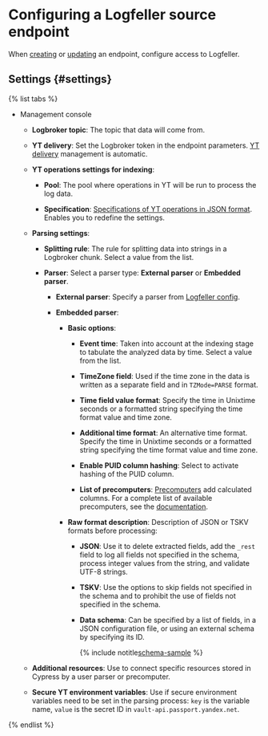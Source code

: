# Configuring a Logfeller source endpoint

When [creating](../index.md#create) or [updating](../index.md#update) an endpoint, configure access to Logfeller.

## Settings {#settings}

{% list tabs %}

- Management console

   * **Logbroker topic**: The topic that data will come from.

   * **YT delivery**: Set the Logbroker token in the endpoint parameters. [YT delivery](https://wiki.yandex-team.ru/logfeller/yt-delivery/) management is automatic.

   * **YT operations settings for indexing**:

      * **Pool**: The pool where operations in YT will be run to process the log data.

      * **Specification**: [Specifications of YT operations in JSON format](https://yt.yandex-team.ru/docs/description/mr/operations_options#obshie-opcii-dlya-vseh-tipov-operacij). Enables you to redefine the settings.

   * **Parsing settings**:

      * **Splitting rule**: The rule for splitting data into strings in a Logbroker chunk. Select a value from the list.

      * **Parser**: Select a parser type: **External parser** or **Embedded parser**.

         * **External parser**: Specify a parser from [Logfeller config](https://a.yandex-team.ru/arc/trunk/arcadia/logfeller/configs/parsers/parsers.auto.json).

         * **Embedded parser**:

            * **Basic options**:

               * **Event time**: Taken into account at the indexing stage to tabulate the analyzed data by time. Select a value from the list.

               * **TimeZone field**: Used if the time zone in the data is written as a separate field and in `TZMode=PARSE` format.

               * **Time field value format**: Specify the time in Unixtime seconds or a formatted string specifying the time format value and time zone.

               * **Additional time format**: An alternative time format. Specify the time in Unixtime seconds or a formatted string specifying the time format value and time zone.

               * **Enable PUID column hashing**: Select to activate hashing of the PUID column.

               * **List of precomputers**: [Precomputers](https://a.yandex-team.ru/svn/trunk/arcadia/logfeller/lib/parsing/precompute/README.md#dostupnye-prekomptery) add calculated columns. For a complete list of available precomputers, see the [documentation](https://a.yandex-team.ru/arc/trunk/arcadia/logfeller/configs/parsers/precomputers.json).

            * **Raw format description**: Description of JSON or TSKV formats before processing:

               * **JSON**: Use it to delete extracted fields, add the `_rest` field to log all fields not specified in the schema, process integer values from the string, and validate UTF-8 strings.

               * **TSKV**: Use the options to skip fields not specified in the schema and to prohibit the use of fields not specified in the schema.

               * **Data schema**: Can be specified by a list of fields, in a JSON configuration file, or using an external schema by specifying its ID.

                  {% include notitle[schema-sample](../../../../_includes/data-transfer/fields/common/ui/json-schema-sample.md) %}

   * **Additional resources**: Use to connect specific resources stored in Cypress by a user parser or precomputer.

   * **Secure YT environment variables**: Use if secure environment variables need to be set in the parsing process: `key` is the variable name, `value` is the secret ID in `vault-api.passport.yandex.net`.

{% endlist %}
